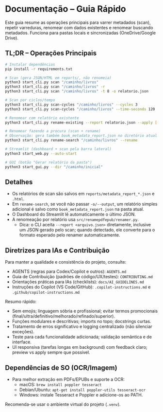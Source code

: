 # Documentação – Guia Rápido

Este guia resume as operações principais para varrer metadados (scan), repetir varreduras, renomear com dados existentes e renomear buscando metadados. Funciona para pastas locais e sincronizadas (OneDrive/Google Drive).

## TL;DR – Operações Principais

```bash
# Instalar dependências
pip install -r requirements.txt

# Scan (gera JSON/HTML em reports/, não renomeia)
python3 start_cli.py scan "/caminho/livros"
python3 start_cli.py scan "/caminho/livros" -r
python3 start_cli.py scan "/caminho/livros" -t 8 -o relatorio.json

# Scan por ciclos/tempo
python3 start_cli.py scan-cycles "/caminho/livros" --cycles 3
python3 start_cli.py scan-cycles "/caminho/livros" --time-seconds 120

# Renomear com relatório existente
python3 start_cli.py rename-existing --report relatorio.json --apply [--copy]

# Renomear fazendo a procura (scan + rename)
# Observação: gera também book_metadata_report.json no diretório atual se -o não for informado
python3 start_cli.py rename-search "/caminho/livros" --rename

# Streamlit (dashboard + scan pela barra lateral)
python3 start_web.py --auto-start

# GUI (botão "Gerar relatório da pasta")
python3 start_gui.py --dir "/caminho/inicial"
```

## Detalhes

- Os relatórios de scan são salvos em `reports/metadata_report_*.json` e `.html`.
- Em `rename-search`, se você não passar `-o/--output`, um relatório simples adicional é salvo como `book_metadata_report.json` na pasta atual.
- O Dashboard do Streamlit lê automaticamente o último JSON.
- A renomeação por relatório usa `src/renamepdfepub/renamer.py`.
  - Dica: o CLI aceita `--report <arquivo.json>` diretamente, inclusive um JSON gerado pelo scan; quando detectado, ele converte para o formato esperado pelo renamer automaticamente.

## Diretrizes para IAs e Contribuição

Para manter a qualidade e consistência do projeto, consulte:
- AGENTS (regras para Codex/Copilot e outros): `AGENTS.md`
- Guia de Contribuição (padrões de código/UX/testes): `CONTRIBUTING.md`
- Orientações práticas para IAs (checklists): `docs/AI_GUIDELINES.md`
- Instruções do Copilot (VS Code/GitHub): `.copilot-instructions.md` e `.github/copilot-instructions.md`

Resumo rápido:
- Sem emojis; linguagem sóbria e profissional; evitar termos promocionais (final/ultra/definitivo/melhorado/refinado/superior).
- Funções modulares e descritivas; imports no topo; docstrings curtas.
- Tratamento de erros significativo e logging centralizado (não silenciar exceções).
- Teste para cada funcionalidade adicionada; validação semântica e de interface.
- UI responsiva (tarefas longas em background) com feedback claro; preview vs apply sempre que possível.

## Dependências de SO (OCR/Imagem)

- Para melhor extração em PDFs/EPUBs e suporte a OCR:
  - macOS: `brew install poppler tesseract`
  - Debian/Ubuntu: `apt-get install poppler-utils tesseract-ocr`
  - Windows: instale Tesseract e Poppler e adicione-os ao PATH.

Recomenda-se usar o ambiente virtual do projeto (`.venv`).
